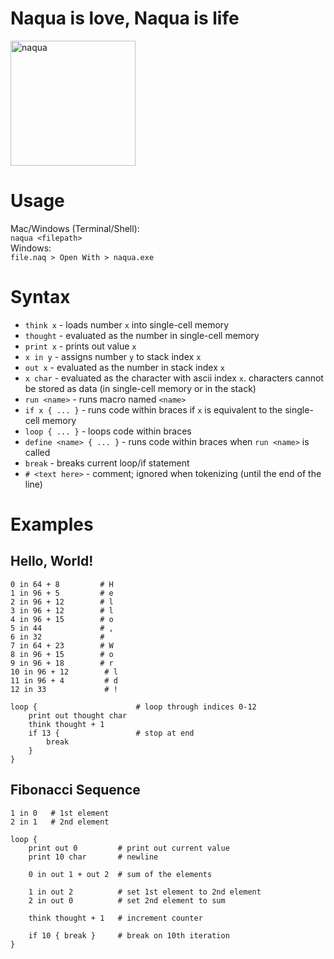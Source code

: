# Naqua is love, Naqua is life
<img src="https://github.com/user-attachments/assets/fc5da32d-723f-4288-af19-44e7c8d8e1a1" alt="naqua" width="200"/>

# Usage
Mac/Windows (Terminal/Shell):  
`naqua <filepath>`  
Windows:  
`file.naq > Open With > naqua.exe`

# Syntax
* `think x` - loads number `x` into single-cell memory
* `thought` - evaluated as the number in single-cell memory
* `print x` - prints out value `x`
* `x in y` - assigns number `y` to stack index `x`
* `out x` - evaluated as the number in stack index `x`
* `x char` - evaluated as the character with ascii index `x`. characters cannot be stored as data (in single-cell memory or in the stack)
* `run <name>` - runs macro named `<name>`
* `if x { ... }` - runs code within braces if `x` is equivalent to the single-cell memory
* `loop { ... }` - loops code within braces
* `define <name> { ... }` - runs code within braces when `run <name>` is called
* `break` - breaks current loop/if statement
* `# <text here>` - comment; ignored when tokenizing (until the end of the line)

# Examples
## Hello, World!
```
0 in 64 + 8         # H
1 in 96 + 5         # e
2 in 96 + 12        # l
3 in 96 + 12        # l
4 in 96 + 15        # o
5 in 44             # ,
6 in 32             #  
7 in 64 + 23        # W
8 in 96 + 15        # o
9 in 96 + 18        # r
10 in 96 + 12        # l
11 in 96 + 4         # d
12 in 33             # !

loop {                      # loop through indices 0-12
    print out thought char
    think thought + 1
    if 13 {                 # stop at end
        break
    }
}
```
## Fibonacci Sequence
```
1 in 0   # 1st element
2 in 1   # 2nd element

loop {
    print out 0         # print out current value
    print 10 char       # newline

    0 in out 1 + out 2  # sum of the elements

    1 in out 2          # set 1st element to 2nd element
    2 in out 0          # set 2nd element to sum

    think thought + 1   # increment counter

    if 10 { break }     # break on 10th iteration
}
```
